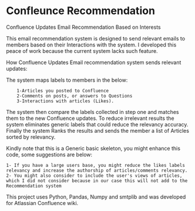 # Confleunce Recommendation
Confluence Updates Email Recommendation Based on Interests

This email recommendation system is designed to send relevant emails to members based on their Interactions with the system. I developed this peace of work because the current system lacks such feature.

How Confluence Updates Email recommendation system sends relevant updates:

The system maps labels to members in the below:

        1-Articles you posted to Confluence
        2-Comments on posts, or answers to Questions
        3-Interactions with articles (Likes).

The system then compare the labels collected in step one and matches them to the new Confluence updates.
To reduce irrelevant results the system eliminates generic labels that could reduce the relevancy accuracy.
Finally the system Ranks the results and sends the member a list of Articles sorted by relevancy.

Kindly note that this is a Generic basic skeleton, you might enhance this code, some suggestions are below:

	1- If you have a large users base, you might reduce the likes labels relevancy and increase the authorship of articles/comments relevancy.
	2- You might also consider to include the user's views of articles, which I did not consider because in our case this will not add to the Recommendation system

This project uses Python, Pandas, Numpy and smtplib and was developed for Atlassian Confluence wiki.
